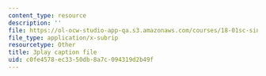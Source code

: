 ```yaml
---
content_type: resource
description: ''
file: https://ol-ocw-studio-app-qa.s3.amazonaws.com/courses/18-01sc-single-variable-calculus-fall-2010/c0fe4578ec3350db8a7c094319d2b49f_y_CA5btuoQk.vtt
file_type: application/x-subrip
resourcetype: Other
title: 3play caption file
uid: c0fe4578-ec33-50db-8a7c-094319d2b49f
---
```


